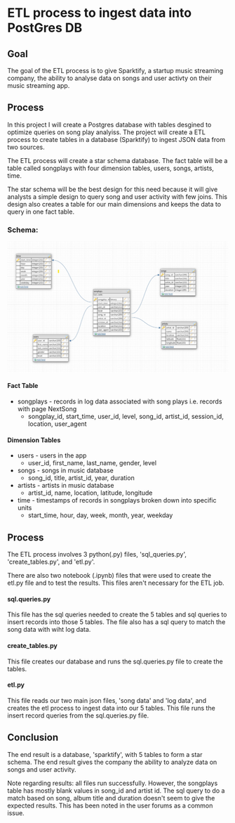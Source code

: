 # ETL process to ingest data into PostGres DB

## Goal
The goal of the ETL process is to give Sparktify, a startup music streaming company, the ability to analyse data on songs and user activty on their music streaming app.

## Process
In this project I will create a Postgres database with tables desgined to optimize queries on song play analyiss. The project will create a ETL process to create tables in a database (Sparktify) to ingest JSON data from two sources.

The ETL process will create a star schema database. The fact table will be a table called songplays with four dimension tables, users, songs, artists, time.

The star schema will be the best design for this need because it will give analysts a simple design to query song and user activity with few joins. This design also creates a table for our main dimensions and keeps the data to query in one fact table.

### Schema:

![Image description](https://github.com/carlos-cui/data_engineering/blob/master/etl_data_modeling_postgres/db_schema.jpg)

#### Fact Table
- songplays - records in log data associated with song plays i.e. records with page NextSong 
    - songplay_id, start_time, user_id, level, song_id, artist_id, session_id, location, user_agent

#### Dimension Tables
- users - users in the app
    - user_id, first_name, last_name, gender, level
- songs - songs in music database
    - song_id, title, artist_id, year, duration
- artists - artists in music database
    - artist_id, name, location, latitude, longitude
- time - timestamps of records in songplays broken down into specific units 
    - start_time, hour, day, week, month, year, weekday
    
    
## Process
The ETL process involves 3 python(.py) files, 'sql_queries.py', 'create_tables.py', and 'etl.py'.

There are also two notebook (.ipynb) files that were used to create the etl.py file and to test the results. This files aren't necessary for the ETL job.

#### sql.queries.py
This file has the sql queries needed to create the 5 tables and sql queries to insert records into those 5 tables. The file also has a sql query to match the song data with wiht log data.

#### create_tables.py
This file creates our database and runs the sql.queries.py file to create the tables.

#### etl.py
This file reads our two main json files, 'song data' and 'log data', and creates the etl process to ingest data into our 5 tables. This file runs the insert record queries from the sql.queries.py file.

## Conclusion
The end result is a database, 'sparktify', with 5 tables to form a star schema. The end result gives the company the ability to analyze data on songs and user activity.

Note regarding results: all files run successfully. However, the songplays table has mostly blank values in song_id and artist id. The sql query to do a match based on song, album title and duration doesn't seem to give the expected results. This has been noted in the user forums as a common issue.

